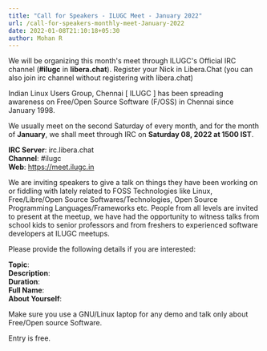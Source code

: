 ```yaml
---
title: "Call for Speakers - ILUGC Meet - January 2022"
url: /call-for-speakers-monthly-meet-January-2022
date: 2022-01-08T21:10:18+05:30
author: Mohan R
---
```


We will be organizing this month's meet through ILUGC's Official IRC
channel (**#ilugc** in **libera.chat**). Register your Nick in Libera.Chat
(you can also join irc channel without registering with libera.chat)

Indian Linux Users Group, Chennai [ ILUGC ] has been spreading
awareness on Free/Open Source Software (F/OSS) in Chennai since
January 1998.

We usually meet on the second Saturday of every month, and for the
month of **January**, we shall meet through IRC on **Saturday 08, 2022 at 1500
IST**.

**IRC Server**: irc.libera.chat\
**Channel**: #ilugc\
**Web**: https://meet.ilugc.in

We are inviting speakers to give a talk on things they have been
working on or fiddling with lately related to FOSS Technologies like
Linux, Free/Libre/Open Source Softwares/Technologies, Open Source
Programming Languages/Frameworks etc. People from all levels are
invited to present at the meetup, we have had the opportunity to
witness talks from school kids to senior professors and from freshers
to experienced software developers at ILUGC meetups.

Please provide the following details if you are interested:

**Topic**:\
**Description**:\
**Duration**:\
**Full Name**:\
**About Yourself**:

Make sure you use a GNU/Linux laptop for any demo and talk only about
Free/Open source Software.

Entry is free.
